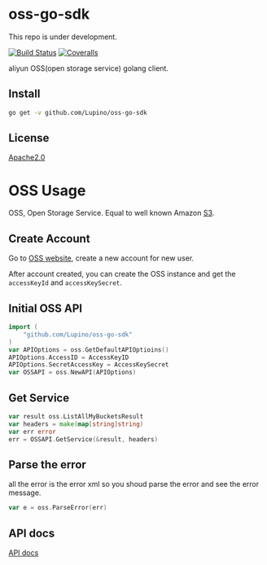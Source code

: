 oss-go-sdk
==================================

This repo is under development.

[![Build Status](https://travis-ci.org/Lupino/oss-go-api.svg?branch=master)](https://travis-ci.org/Lupino/oss-go-api)
[![Coveralls](https://coveralls.io/repos/Lupino/oss-go-api/badge.png?branch=master)](https://coveralls.io/r/Lupino/oss-go-api)

aliyun OSS(open storage service) golang client.

## Install

```bash
go get -v github.com/Lupino/oss-go-sdk
```

## License

[Apache2.0](LICENSE)

# OSS Usage

OSS, Open Storage Service. Equal to well known Amazon [S3](http://aws.amazon.com/s3/).

## Create Account

Go to [OSS website](http://www.aliyun.com/product/oss/?lang=en), create a new account for new user.

After account created, you can create the OSS instance and get the `accessKeyId` and `accessKeySecret`.

## Initial OSS API

```go
import (
    "github.com/Lupino/oss-go-sdk"
)
var APIOptions = oss.GetDefaultAPIOptioins()
APIOptions.AccessID = AccessKeyID
APIOptions.SecretAccessKey = AccessKeySecret
var OSSAPI = oss.NewAPI(APIOptions)
```

## Get Service

```go
var result oss.ListAllMyBucketsResult
var headers = make(map[string]string)
var err error
err = OSSAPI.GetService(&result, headers)
```

## Parse the error

all the error is the error xml so you shoud parse the error and see the error message.

```go
var e = oss.ParseError(err)
```

## API docs

[API docs](https://godoc.org/github.com/Lupino/oss-go-sdk)
